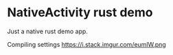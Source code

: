 # NativeActivity rust demo

Just a native rust demo app.

Compiling settings https://i.stack.imgur.com/eumlW.png
